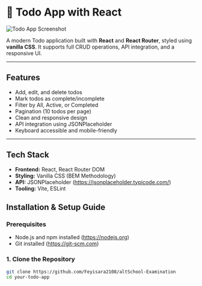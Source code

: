 # 📝 Todo App with React

![Todo App Screenshot](screenshot.png) <!-- Replace this with an actual screenshot image of your app -->

A modern Todo application built with **React** and **React Router**, styled using **vanilla CSS**. It supports full CRUD operations, API integration, and a responsive UI.

---

##  Features

-  Add, edit, and delete todos
-  Mark todos as complete/incomplete
-  Filter by All, Active, or Completed
-  Pagination (10 todos per page)
-  Clean and responsive design
-  API integration using JSONPlaceholder
-  Keyboard accessible and mobile-friendly

---

## Tech Stack

- **Frontend:** React, React Router DOM
- **Styling:** Vanilla CSS (BEM Methodology)
- **API:** JSONPlaceholder (https://jsonplaceholder.typicode.com/)
- **Tooling:** Vite, ESLint


##  Installation & Setup Guide

### Prerequisites

- Node.js and npm installed (https://nodejs.org)
- Git installed (https://git-scm.com)

### 1. Clone the Repository

```bash
git clone https://github.com/Feyisara2108/altSchool-Examination
cd your-todo-app

